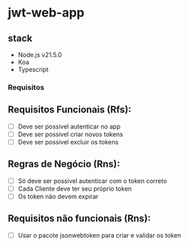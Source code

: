 # jwt-web-app

## stack
 - Node.js v21.5.0
 - Koa
 - Typescript


### Requisitos

## Requisitos Funcionais (Rfs):
- [ ] Deve ser possivel autenticar no app
- [ ] Deve ser possivel criar novos tokens
- [ ] Deve ser possivel excluir os tokens

## Regras de Negócio (Rns):
- [ ] Só deve ser possivel autenticar com o token correto
- [ ] Cada Cliente deve ter seu próprio token
- [ ] Os token não devem expirar

## Requisitos não funcionais (Rns):
- [ ] Usar o pacote jsonwebtoken para criar e validar os token